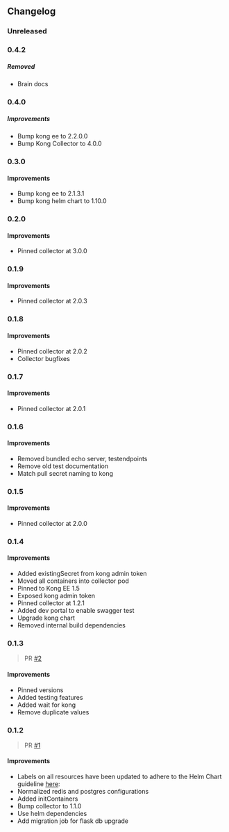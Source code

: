 ## Changelog

### Unreleased

### 0.4.2
##### Removed
- Brain docs

### 0.4.0
##### Improvements
- Bump kong ee to 2.2.0.0
- Bump Kong Collector to 4.0.0

### 0.3.0

#### Improvements

- Bump kong ee to 2.1.3.1
- Bump kong helm chart to 1.10.0

### 0.2.0

#### Improvements

- Pinned collector at 3.0.0

### 0.1.9

#### Improvements

- Pinned collector at 2.0.3

### 0.1.8

#### Improvements

- Pinned collector at 2.0.2
- Collector bugfixes

### 0.1.7

#### Improvements

- Pinned collector at 2.0.1

### 0.1.6

#### Improvements

- Removed bundled echo server, testendpoints
- Remove old test documentation
- Match pull secret naming to kong

### 0.1.5

#### Improvements

- Pinned collector at 2.0.0

### 0.1.4

#### Improvements

- Added existingSecret from kong admin token
- Moved all containers into collector pod
- Pinned to Kong EE 1.5
- Exposed kong admin token
- Pinned collector at 1.2.1
- Added dev portal to enable swagger test
- Upgrade kong chart
- Removed internal build dependencies

### 0.1.3

> PR [#2](https://github.com/Kong/kong-collector-helm/pull/2)

#### Improvements

- Pinned versions
- Added testing features
- Added wait for kong
- Remove duplicate values

### 0.1.2

> PR [#1](https://github.com/Kong/kong-collector-helm/pull/1)

#### Improvements

- Labels on all resources have been updated to adhere to the Helm Chart
  guideline
  [here](https://v2.helm.sh/docs/developing_charts/#syncing-your-chart-repository):
- Normalized redis and postgres configurations
- Added initContainers
- Bump collector to 1.1.0
- Use helm dependencies
- Add migration job for flask db upgrade
